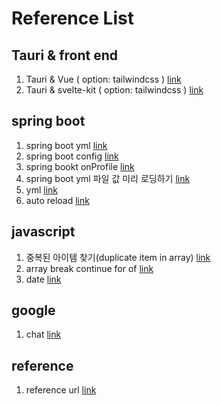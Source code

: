 # Reference List

## Tauri & front end
1. Tauri & Vue ( option: tailwindcss ) [link](tauri/vue/README.md)
2. Tauri & svelte-kit ( option: tailwindcss ) [link](tauri/svelte/README.md)

## spring boot
1. spring boot yml [link](https://docs.spring.io/spring-boot/docs/1.0.1.RELEASE/reference/html/howto-properties-and-configuration.html)
2. spring boot config [link](https://www.baeldung.com/spring-value-annotation)
3. spring bookt onProfile [link](https://zzang9ha.tistory.com/415)
4. spring boot yml 파일 값 미리 로딩하기 [link](https://velog.io/@haerong22/Springboot-%EC%84%A4%EC%A0%95-%ED%8C%8C%EC%9D%BC%EC%97%90%EC%84%9C-%EA%B0%92-%EA%B0%80%EC%A0%B8%EC%98%A4%EB%8A%94-%EB%B0%A9%EB%B2%95)
5. yml [link](https://goateedev.tistory.com/175)
6. auto reload [link](https://easybrother0103.tistory.com/62)

## javascript 
1. 중복된 아이템 찾기(duplicate item in array) [link](javascript/array/duplicate_array.md)
2. array break continue for of  [link](javascript/array/array_for.md)
3. date [link](javascript/date/date.md)

## google
1. chat [link](google/chat.md)

## reference
1. reference url [link](ref/ref.md)
